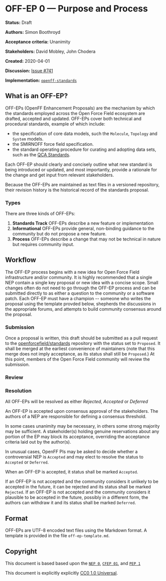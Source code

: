 # OFF-EP 0 — Purpose and Process

**Status:** Draft

**Authors:** Simon Boothroyd

**Acceptance criteria:** Unanimity

**Stakeholders:** David Mobley, John Chodera

**Created:** 2020-04-01

**Discussion:** [Issue #741](https://github.com/openforcefield/openff-toolkit/issues/741)

**Implementation:** [``openff-standards``](https://github.com/openforcefield/openff-standards)

## What is an OFF-EP?

OFF-EPs (OpenFF Enhancement Proposals) are the mechanism by which the standards
employed across the Open Force Field ecosystem are drafted, accepted and updated.
OFF-EPs cover both technical and procedural standards, example of which include:

* the specification of core data models, such the ``Molecule``, ``Topology`` and 
  ``System`` models.
* the SMIRNOFF force field specification.
* the standard operating procedure for curating and adopting data sets, such as the 
  [QCA Standards](https://github.com/openforcefield/qca-dataset-submission/blob/master/STANDARDS.md).
  
Each OFF-EP should clearly and concisely outline what new standard is being introduced
or updated, and most importantly, provide a rationale for the change and get input
from relevant stakeholders.

Because the OFF-EPs are maintained as text files in a versioned repository,
their revision history is the historical record of the standards proposal.

### Types

There are three kinds of OFF-EPs:

1. **Standards Track** OFF-EPs describe a new feature or implementation
1. **Informational** OFF-EPs provide general, non-binding guidance to the community but do not propose a new feature.
1. **Process** OFF-EPs describe a change that may not be technical in nature but requires community input.

[comment]: <> (The types are copied from PEPs, which are more elaborate. Can we just drop this section? i.e. is it worth the overhead to separate out EPs by these distinctions?)


## Workflow

The OFF-EP process begins with a new idea for Open Force Field infrastructure and/or community.
It is highly recommended that a single NEP contain a single key proposal or new idea with a concise scope.
Small changes often do not need to go through the OFF-EP process and can be submitted directly to as either a question to the community or a software patch.
Each OFF-EP must have a champion -- someone who writes the proposal using the template provded below, shepherds the discussions in the appropriate forums, and attempts to build community consensus around the proposal.

### Submission

Once a proposal is written, this draft should be submitted as a pull request to the [openforcefield/standards](https://github.com/openforcefield/standards) repository with the status set to `Proposed`.
It shall be merged at the earliest convenience of maintainers (note that this merge does not imply acceptance, as its status shall still be `Proposed`.)
At this point, members of the Open Force Field community will review the submission.

### Review

### Resolution

All OFF-EPs will be resolved as either *Rejected*, *Accepted* or *Deferred*

An OFF-EP is accepted upon consensus approval of the stakeholders.
The authors of a NEP are responsible for defining a consensus threshold.

[comment]: <> (Potentially tricky; PEP and NEP do not make acceptance guidelines clear)

In some cases unanimity may be necessary, in others some strong majority may be sufficient.
A stakeholder(s) holding genuine reservations about any portion of the EP may block its acceptance, overriding the acceptance criteria laid out by the author(s).

In unusual cases, OpenFF PIs may be asked to decide whether a controversial NEP is `Accepted` and may elect to resolve the status to `Accepted` or `Deferred`.

[comment]: <> (Unclear if this caveat should be in place, and if so, who should weild that power, i.e. an advisory board.)

When an OFF-EP is accepted, it status shall be marked `Accepted`.

If an OFF-EP is not accepted and the community considers it unlikely to be accepted in the future, it can be rejected and its status shall be marked `Rejected`.
If an OFF-EP is not accepted and the community considers it plausible to be accepted in the future, possibly in a different form, the authors can withdraw it and its status shall be marked `Deferred`.

## Format

OFF-EPs are UTF-8 encoded text files using the Markdown format.
A template is provided in the file `off-ep-template.md`.

## Copyright

This document is based based upon the [`NEP 0`](https://github.com/numpy/numpy/blob/master/doc/neps/nep-0000.rst),  [`CFEP 01`](https://github.com/conda-forge/cfep/blob/master/cfep-01.md), and [`PEP 1`](https://www.python.org/dev/peps/pep-0001/)

This document is explicitly explicitly [CC0 1.0 Universal](https://creativecommons.org/publicdomain/zero/1.0/).

